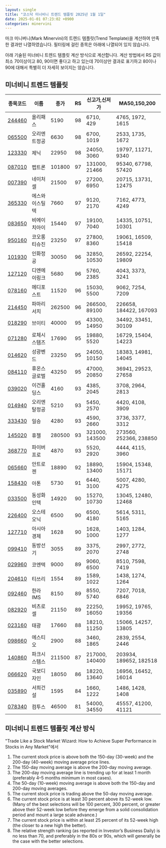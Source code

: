 ```yaml
---
layout: single
title: "코스닥 미너비니 트렌드 템플릿 2025년 1월 1일"
date: 2025-01-01 07:23:02 +0900
categories: minervini
---
```

마크 미니버니(Mark Minervini)의 트렌드 템플릿(Trend Template)을 계산하여 만족한 결과만 나열하였습니다. 필터링에 걸린 종목은 아래에 나열되어 있지 않습니다.

아래 기술된 미너비니 트렌드 템플릿 계산 방식으로 계산합니다. 계산 방법에서 RS 값이 최소 70이상이고 80, 90이면 좋다고 하고 있는데 70이상만 결과로 표기하고 80이나 90에 대해서 특별히 더 자세히 보이지는 않습니다.

## 미너비니 트렌드 템플릿

|종목코드|이름|종가|RS|신고가,신저가|MA50,150,200|
|------|---|---|--|---------|------------|
|[244460](https://finance.daum.net/quotes/A244460)|올리패스|5190|98|6710, 429|4765, 1972, 1615|
|[065500](https://finance.daum.net/quotes/A065500)|오리엔트정공|6630|98|6700, 1019|2533, 1735, 1672|
|[123330](https://finance.daum.net/quotes/A123330)|제닉|22950|98|24050, 3060|19797, 11271, 9340|
|[087010](https://finance.daum.net/quotes/A087010)|펩트론|101800|97|131000, 21466|95340, 67798, 57420|
|[007390](https://finance.daum.net/quotes/A007390)|네이처셀|21500|97|27200, 6950|20715, 13731, 12475|
|[365330](https://finance.daum.net/quotes/A365330)|에스와이스틸텍|7660|97|9120, 2170|7162, 4773, 4249|
|[083650](https://finance.daum.net/quotes/A083650)|비에이치아이|15440|97|19100, 7040|14335, 10751, 10301|
|[950160](https://finance.daum.net/quotes/A950160)|코오롱티슈진|23250|97|27800, 8360|19061, 16509, 15418|
|[101930](https://finance.daum.net/quotes/A101930)|인화정공|30050|96|32850, 10530|26592, 22254, 19809|
|[127120](https://finance.daum.net/quotes/A127120)|디엔에이링크|5680|96|5760, 2385|4043, 3373, 3241|
|[078160](https://finance.daum.net/quotes/A078160)|메디포스트|11520|96|15030, 5500|9062, 7254, 7209|
|[214450](https://finance.daum.net/quotes/A214450)|파마리서치|262500|96|266500, 89100|226658, 184422, 167093|
|[018290](https://finance.daum.net/quotes/A018290)|브이티|40000|95|43300, 14950|34492, 33451, 30109|
|[071280](https://finance.daum.net/quotes/A071280)|로체시스템즈|17690|95|19880, 5520|16729, 15404, 14223|
|[014620](https://finance.daum.net/quotes/A014620)|성광벤드|23250|95|24050, 10150|18383, 14981, 14045|
|[084110](https://finance.daum.net/quotes/A084110)|휴온스글로벌|43250|95|47000, 20850|36941, 29523, 27658|
|[039020](https://finance.daum.net/quotes/A039020)|이건홀딩스|4160|93|4385, 2045|3708, 2964, 2813|
|[014940](https://finance.daum.net/quotes/A014940)|오리엔탈정공|5210|93|5450, 2570|4420, 4108, 3909|
|[333430](https://finance.daum.net/quotes/A333430)|일승|4280|93|4590, 2660|3736, 3377, 3312|
|[145020](https://finance.daum.net/quotes/A145020)|휴젤|280500|93|321000, 143500|273560, 252366, 238850|
|[368770](https://finance.daum.net/quotes/A368770)|파이버프로|4870|93|5520, 2920|4444, 4115, 3960|
|[065660](https://finance.daum.net/quotes/A065660)|안트로젠|18890|92|18890, 13400|15904, 15348, 15171|
|[158430](https://finance.daum.net/quotes/A158430)|아톤|5730|91|6440, 3100|5007, 4280, 4275|
|[033500](https://finance.daum.net/quotes/A033500)|동성화인텍|14920|90|15270, 10730|13045, 12480, 12468|
|[226400](https://finance.daum.net/quotes/A226400)|오스테오닉|6500|90|6500, 4180|5614, 5311, 5165|
|[127710](https://finance.daum.net/quotes/A127710)|아시아경제|1628|90|1628, 1000|1403, 1284, 1277|
|[099410](https://finance.daum.net/quotes/A099410)|동방선기|3055|89|3375, 2070|2997, 2772, 2748|
|[029960](https://finance.daum.net/quotes/A029960)|코엔텍|9000|89|9060, 6500|8510, 7598, 7419|
|[204610](https://finance.daum.net/quotes/A204610)|티쓰리|1554|89|1589, 1022|1438, 1274, 1264|
|[092460](https://finance.daum.net/quotes/A092460)|한라IMS|8150|89|8550, 5740|7207, 7018, 6846|
|[082920](https://finance.daum.net/quotes/A082920)|비츠로셀|21150|89|22250, 16050|19952, 19765, 19356|
|[023160](https://finance.daum.net/quotes/A023160)|태광|17660|88|18210, 11250|15066, 14257, 13805|
|[098660](https://finance.daum.net/quotes/A098660)|에스티오|2900|88|3460, 1865|2839, 2554, 2446|
|[140860](https://finance.daum.net/quotes/A140860)|파크시스템스|211500|87|217000, 140400|203934, 189652, 182518|
|[066620](https://finance.daum.net/quotes/A066620)|국보디자인|18050|86|18220, 13640|16956, 16452, 16014|
|[035890](https://finance.daum.net/quotes/A035890)|서희건설|1595|84|1660, 1222|1486, 1428, 1408|
|[078340](https://finance.daum.net/quotes/A078340)|컴투스|46500|81|54000, 34550|45557, 41200, 41121|

## 미너비니 트렌드 템플릿 계산 방식

"Trade Like a Stock Market Wizard: How to Achieve Super Performance in Stocks in Any Market"에서

 1. The current stock price is above both the 150-day (30-week) and the 200-day (40-week) moving average price lines.
 1. The 150-day moving average is above the 200-day moving average.
 1. The 200-day moving average line is trending up for at least 1 month (preferably 4–5 months minimum in most cases).
 1. The 50-day (10-week) moving average is above both the 150-day and 200-day moving averages.
 1. The current stock price is trading above the 50-day moving average.
 1. The current stock price is at least 30 percent above its 52-week low. (Many of the best selections will be 100 percent, 300 percent, or greater above their 52-week low before they emerge from a solid consolidation period and mount a large scale advance.)
 1. The current stock price is within at least 25 percent of its 52-week high (the closer to a new high the better).
 1. The relative strength ranking (as reported in Investor’s Business Daily) is no less than 70, and preferably in the 80s or 90s, which will generally be the case with the better selections.

